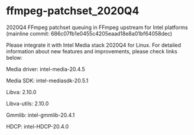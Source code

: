 # ffmpeg-patchset_2020Q4

2020Q4 FFmpeg patchset queuing in FFmpeg upstream for Intel platforms (mainline commit: 686c07fb1e0455c4205eaad18e8a01bf64058dec)

Please integrate it with Intel Media stack 2020Q4 for Linux. For detailed information
about new features and improvements, please check links below:

Media driver: intel-media-20.4.5

Media SDK: intel-mediasdk-20.5.1

Libva: 2.10.0

Libva-utils: 2.10.0

Gmmlib: intel-gmmlib-20.4.1

HDCP: intel-HDCP-20.4.0
